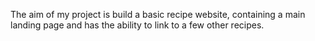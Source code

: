 The aim of my project is build a basic recipe website, containing a main landing page and has the ability to link to a few other recipes.